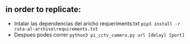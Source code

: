 ## in order to replicate:

- Intalar las dependencias del aricho requeriments.txt `pip3 install -r ruta-al-archivo\requirements.txt`
- Despues podes correr  `python3 pi_cctv_camera.py url [delay] [port]`

